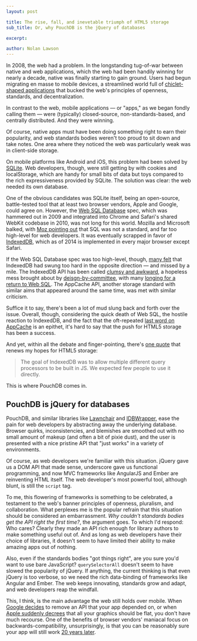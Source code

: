 ```yaml
---
layout: post

title: The rise, fall, and inevetable triumph of HTML5 storage
sub_title: Or, why PouchDB is the jQuery of databases

excerpt: 

author: Nolan Lawson
---
```


In 2008, the web had a problem.  In the longstanding tug-of-war between native and web applications, which the web had been handily winning for nearly a decade, native was finally starting to gain ground.  Users had begun migrating en masse to mobile devices, a streamlined world full of [chiclet-shaped applications][batelle-chiclets] that bucked the web's principles of openness, standards, and decentralization.

In contrast to the web, mobile applications &mdash; or "apps," as we began fondly calling them &mdash; were (typically) closed-source, non-standards-based, and centrally distributed.  And they were winning.

Of course, native apps must have been doing something right to earn their popularity, and web standards bodies weren't too proud to sit down and take notes. One area where they noticed the web was particularly weak was in client-side storage.

On mobile platforms like Android and iOS, this problem had been solved by [SQLite][]. Web developers, though, were still getting by with cookies and localStorage, which are handy for small bits of data but toys compared to the rich expressiveness provided by SQLite.  The solution was clear: the web needed its own database.

One of the obvious candidates was SQLite itself, being an open-source, battle-tested tool that at least two browser vendors, Apple and Google, could agree on.  However, the [Web SQL Database][websql] spec, which was hammered out in 2009 and integrated into Chrome and Safari's shared WebKit codebase in 2010, was not long for this world.  Mozilla and Microsoft balked, with [Moz pointing out][moz-websql] that SQL was not a standard, and far too high-level for web developers. It was eventually scrapped in favor of [IndexedDB][idb], which as of 2014 is implemented in every major browser except Safari.

If the Web SQL Database spec was too high-level, though, [many felt][idb-portmortem] that IndexedDB had swung too hard in the opposite direction &mdash; and missed by a mile.  The IndexedDB API has been called [clumsy and awkward][idb-awkward], a hopeless mess brought about by [deisgn-by-committee][mikeal-idb], with many [longing for a return to Web SQL][websql-painful].  The AppCache API, another storage standard with similar aims that appeared around the same time, was met with similar criticism. 

Suffice it to say, there's been a lot of mud slung back and forth over the issue. Overall, though, considering the quick death of Web SQL, the hostile reaction to IndexedDB, and the fact that the oft-repeated [last word on AppCache][appcache-douchebag] is an epithet, it's hard to say that the push for HTML5 storage has been a success.

And yet, within all the debate and finger-pointing, there's [one quote][bateman] that renews my hopes for HTML5 storage:

> The goal of IndexedDB was to allow multiple different query processors to be built in JS. We expected few people to use it directly.

This is where PouchDB comes in.

PouchDB is jQuery for databases
--------------------

PouchDB, and similar libraries like [Lawnchair][] and [IDBWrapper][], ease the pain for web developers by abstracting away the underlying database.  Browser quirks, inconsistencies, and blemishes are smoothed out with no small amount of makeup (and often a bit of pixie dust), and the user is presented with a nice pristine API that "just works" in a variety of environments.

Of course, as web developers we're familiar with this situation. jQuery gave us a DOM API that made sense, underscore gave us functional programming, and now MVC frameworks like AngularJS and Ember are reinventing HTML itself. The web developer's most powerful tool, although blunt, is still the `script` tag.

To me, this flowering of frameworks is something to be celebrated, a testament to the web's banner principles of openness, pluralism, and collaboration.  What perplexes me is the popular refrain that this situation should be considered an embarrassment.  *Why couldn't standards bodies get the API right the first time?*, the argument goes.  To which I'd respond: Who cares? Clearly they made an API rich enough for library authors to make something useful out of. And as long as web developers have their choice of libraries, it doesn't seem to have limited their ability to make amazing apps out of nothing.

Also, even if the standards bodies "got things right", are you sure you'd want to use bare JavaScript?  `querySelectorAll` doesn't seem to have slowed the popularity of jQuery.  If anything, the current thinking is that even jQuery is too verbose, so we need the rich data-binding of frameworks like Angular and Ember.  The web keeps innovating, standards grow and adapt, and web developers reap the windfall.

This, I think, is the main advantage the web still holds over mobile.  When [Google decides][kitkat-sdcard] to remove an API that your app depended on, or when [Apple suddenly decrees][ios7.0] that all your graphics should be flat, you don't have much recourse. One of the benefits of browser vendors' maniacal focus on backwards-compatibility, unsurprisingly, is that you can be reasonably sure your app will still work [20 years later][spacejam].

[kitkat-sdcard]: http://www.androidcentral.com/kitkat-sdcard-changes
[spacejam]: http://www2.warnerbros.com/spacejam/movie/jam.htm
[ios7.0]: https://developer.apple.com/library/ios/releasenotes/General/WhatsNewIniOS/Articles/iOS7.html
[bateman]: https://twitter.com/adrianba/status/236249951049502720
[websql-painful]: http://lists.w3.org/Archives/Public/public-webapps/2011JanMar/1114.html
[moz-websql]: https://hacks.mozilla.org/2010/06/beyond-html5-database-apis-and-the-road-to-indexeddb/
[idb-awkward]: http://www.html5rocks.com/en/tutorials/indexeddb/todo/#toc-step2
[dale-idb]: http://arandomurl.com/2013/02/21/thoughts-on-indexeddb.html
[idbs-vs-websql]: http://blog.harritronics.com/2011/03/on-web-sql-database-and-indexeddb.html
[idb-portmortem]: http://lists.w3.org/Archives/Public/www-tag/2013Feb/0003.html
[appcache-douchebag]: http://alistapart.com/article/application-cache-is-a-douchebag
[idbwrapper]: https://github.com/jensarps/IDBWrapper
[ydn-db]: https://github.com/yathit/ydn-db
[lawnchair]: http://brian.io/lawnchair/
[sqlite]: https://sqlite.org/
[websql]: http://www.w3.org/TR/webdatabase/
[idb]: http://www.w3.org/TR/IndexedDB/
[mikeal-idb]: https://twitter.com/mikeal/status/236185527026585600
[batelle-chiclets]: http://battellemedia.com/archives/2011/12/on-this-whole-web-is-dead-meme.php